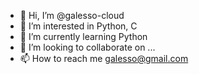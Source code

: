 - 👋 Hi, I’m @galesso-cloud
- 👀 I’m interested in Python, C
- 🌱 I’m currently learning Python
- 💞️ I’m looking to collaborate on ...
- 📫 How to reach me galesso@gmail.com

<!---
galesso-cloud/galesso-cloud is a ✨ special ✨ repository because its `README.md` (this file) appears on your GitHub profile.
You can click the Preview link to take a look at your changes.
--->
